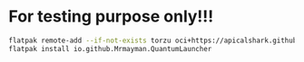 # For testing purpose only!!!
```bash
flatpak remote-add --if-not-exists torzu oci+https://apicalshark.github.io/ql-flatpak-remote/
flatpak install io.github.Mrmayman.QuantumLauncher
```